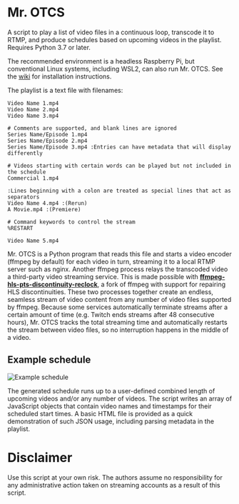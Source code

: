 # Mr. OTCS
A script to play a list of video files in a continuous loop, transcode it to RTMP, and produce schedules based on upcoming videos in the playlist. Requires Python 3.7 or later. 

The recommended environment is a headless Raspberry Pi, but conventional Linux systems, including WSL2, can also run Mr. OTCS. See the [wiki](https://github.com/TheOpponent/mr-otcs/wiki) for installation instructions.

The playlist is a text file with filenames:
```
Video Name 1.mp4
Video Name 2.mp4
Video Name 3.mp4

# Comments are supported, and blank lines are ignored
Series Name/Episode 1.mp4
Series Name/Episode 2.mp4 
Series Name/Episode 3.mp4 :Entries can have metadata that will display differently

# Videos starting with certain words can be played but not included in the schedule
Commercial 1.mp4

:Lines beginning with a colon are treated as special lines that act as separators
Video Name 4.mp4 :(Rerun)
A Movie.mp4 :(Premiere)

# Command keywords to control the stream
%RESTART

Video Name 5.mp4
```

Mr. OTCS is a Python program that reads this file and starts a video encoder (ffmpeg by default) for each video in turn, streaming it to a local RTMP server such as nginx. Another ffmpeg process relays the transcoded video a third-party video streaming service. This is made possible with [**ffmpeg-hls-pts-discontinuity-reclock**](https://github.com/jjustman/ffmpeg-hls-pts-discontinuity-reclock), a fork of ffmpeg with support for repairing HLS discontinuities. These two processes together create an endless, seamless stream of video content from any number of video files supported by ffmpeg. Because some services automatically terminate streams after a certain amount of time (e.g. Twitch ends streams after 48 consecutive hours), Mr. OTCS tracks the total streaming time and automatically restarts the stream between video files, so no interruption happens in the middle of a video.

## Example schedule
![Example schedule](https://user-images.githubusercontent.com/8432212/222037873-c182c36b-5896-4822-8003-1c7f613296ba.png)

The generated schedule runs up to a user-defined combined length of upcoming videos and/or any number of videos. The script writes an array of JavaScript objects that contain video names and timestamps for their scheduled start times. A basic HTML file is provided as a quick demonstration of such JSON usage, including parsing metadata in the playlist.

# Disclaimer
Use this script at your own risk. The authors assume no responsibility for any administrative action taken on streaming accounts as a result of this script.
